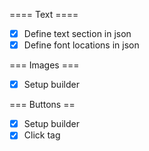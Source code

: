==== Text ====
- [x] Define text section in json
- [x] Define font locations in json

=== Images ===
- [x] Setup builder

=== Buttons ==
- [x] Setup builder
- [x] Click tag